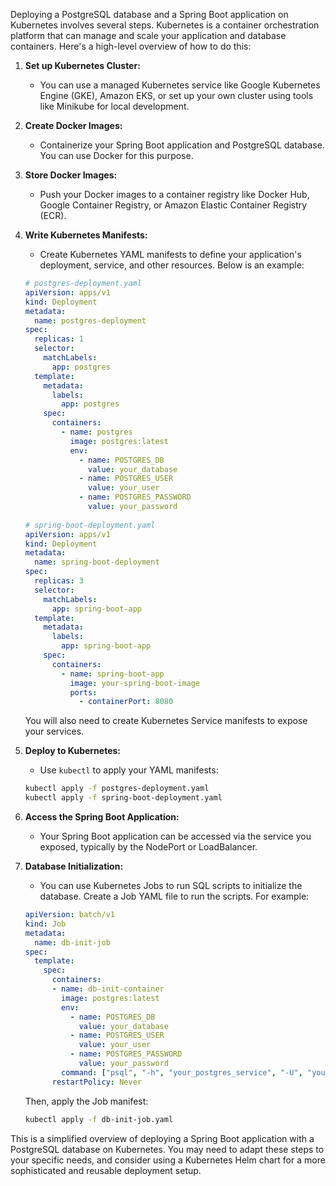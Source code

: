 Deploying a PostgreSQL database and a Spring Boot application on Kubernetes involves several steps. Kubernetes is a container orchestration platform that can manage and scale your application and database containers. Here's a high-level overview of how to do this:

1. **Set up Kubernetes Cluster:**
    - You can use a managed Kubernetes service like Google Kubernetes Engine (GKE), Amazon EKS, or set up your own cluster using tools like Minikube for local development.

2. **Create Docker Images:**
    - Containerize your Spring Boot application and PostgreSQL database. You can use Docker for this purpose.

3. **Store Docker Images:**
    - Push your Docker images to a container registry like Docker Hub, Google Container Registry, or Amazon Elastic Container Registry (ECR).

4. **Write Kubernetes Manifests:**
    - Create Kubernetes YAML manifests to define your application's deployment, service, and other resources. Below is an example:

   ```yaml
   # postgres-deployment.yaml
   apiVersion: apps/v1
   kind: Deployment
   metadata:
     name: postgres-deployment
   spec:
     replicas: 1
     selector:
       matchLabels:
         app: postgres
     template:
       metadata:
         labels:
           app: postgres
       spec:
         containers:
           - name: postgres
             image: postgres:latest
             env:
               - name: POSTGRES_DB
                 value: your_database
               - name: POSTGRES_USER
                 value: your_user
               - name: POSTGRES_PASSWORD
                 value: your_password
             
   # spring-boot-deployment.yaml
   apiVersion: apps/v1
   kind: Deployment
   metadata:
     name: spring-boot-deployment
   spec:
     replicas: 3
     selector:
       matchLabels:
         app: spring-boot-app
     template:
       metadata:
         labels:
           app: spring-boot-app
       spec:
         containers:
           - name: spring-boot-app
             image: your-spring-boot-image
             ports:
               - containerPort: 8080
   ```

   You will also need to create Kubernetes Service manifests to expose your services.

5. **Deploy to Kubernetes:**
    - Use `kubectl` to apply your YAML manifests:

   ```bash
   kubectl apply -f postgres-deployment.yaml
   kubectl apply -f spring-boot-deployment.yaml
   ```

6. **Access the Spring Boot Application:**
    - Your Spring Boot application can be accessed via the service you exposed, typically by the NodePort or LoadBalancer.

7. **Database Initialization:**
    - You can use Kubernetes Jobs to run SQL scripts to initialize the database. Create a Job YAML file to run the scripts. For example:

   ```yaml
   apiVersion: batch/v1
   kind: Job
   metadata:
     name: db-init-job
   spec:
     template:
       spec:
         containers:
         - name: db-init-container
           image: postgres:latest
           env:
             - name: POSTGRES_DB
               value: your_database
             - name: POSTGRES_USER
               value: your_user
             - name: POSTGRES_PASSWORD
               value: your_password
           command: ["psql", "-h", "your_postgres_service", "-U", "your_user", "-d", "your_database", "-a", "-f", "/path/to/your/sql/script.sql"]
         restartPolicy: Never
   ```

   Then, apply the Job manifest:

   ```bash
   kubectl apply -f db-init-job.yaml
   ```

This is a simplified overview of deploying a Spring Boot application with a PostgreSQL database on Kubernetes. You may need to adapt these steps to your specific needs, and consider using a Kubernetes Helm chart for a more sophisticated and reusable deployment setup.